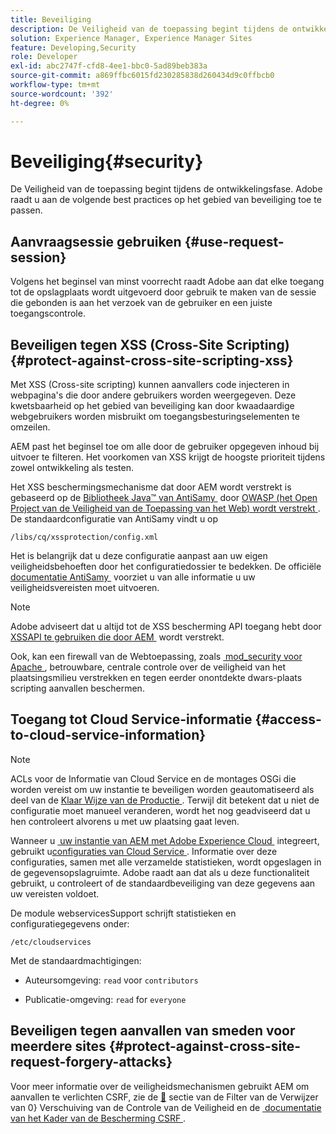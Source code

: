 ```yaml
---
title: Beveiliging
description: De Veiligheid van de toepassing begint tijdens de ontwikkelingsfase
solution: Experience Manager, Experience Manager Sites
feature: Developing,Security
role: Developer
exl-id: abc2747f-cfd8-4ee1-bbc0-5ad89beb383a
source-git-commit: a869ffbc6015fd230285838d260434d9c0ffbcb0
workflow-type: tm+mt
source-wordcount: '392'
ht-degree: 0%

---
```


# Beveiliging{#security}

De Veiligheid van de toepassing begint tijdens de ontwikkelingsfase. Adobe raadt u aan de volgende best practices op het gebied van beveiliging toe te passen.

## Aanvraagsessie gebruiken {#use-request-session}

Volgens het beginsel van minst voorrecht raadt Adobe aan dat elke toegang tot de opslagplaats wordt uitgevoerd door gebruik te maken van de sessie die gebonden is aan het verzoek van de gebruiker en een juiste toegangscontrole.

## Beveiligen tegen XSS (Cross-Site Scripting) {#protect-against-cross-site-scripting-xss}

Met XSS (Cross-site scripting) kunnen aanvallers code injecteren in webpagina&#39;s die door andere gebruikers worden weergegeven. Deze kwetsbaarheid op het gebied van beveiliging kan door kwaadaardige webgebruikers worden misbruikt om toegangsbesturingselementen te omzeilen.

AEM past het beginsel toe om alle door de gebruiker opgegeven inhoud bij uitvoer te filteren. Het voorkomen van XSS krijgt de hoogste prioriteit tijdens zowel ontwikkeling als testen.

Het XSS beschermingsmechanisme dat door AEM wordt verstrekt is gebaseerd op de [&#x200B; Bibliotheek Java™ van AntiSamy &#x200B;](https://wiki.owasp.org/index.php/Category:OWASP_AntiSamy_Project) door [&#x200B; OWASP (het Open Project van de Veiligheid van de Toepassing van het Web) wordt verstrekt &#x200B;](https://owasp.org/). De standaardconfiguratie van AntiSamy vindt u op

`/libs/cq/xssprotection/config.xml`

Het is belangrijk dat u deze configuratie aanpast aan uw eigen veiligheidsbehoeften door het configuratiedossier te bedekken. De officiële [&#x200B; documentatie AntiSamy &#x200B;](https://wiki.owasp.org/index.php/Category:OWASP_AntiSamy_Project) voorziet u van alle informatie u uw veiligheidsvereisten moet uitvoeren.

>[!NOTE]
>
>Adobe adviseert dat u altijd tot de XSS bescherming API toegang hebt door [&#x200B; XSSAPI te gebruiken die door AEM &#x200B;](https://developer.adobe.com/experience-manager/reference-materials/6-5-lts/javadoc/com/adobe/granite/xss/XSSAPI.html) wordt verstrekt.

Ook, kan een firewall van de Webtoepassing, zoals [&#x200B; mod_security voor Apache &#x200B;](https://www.modsecurity.org), betrouwbare, centrale controle over de veiligheid van het plaatsingsmilieu verstrekken en tegen eerder onontdekte dwars-plaats scripting aanvallen beschermen.

## Toegang tot Cloud Service-informatie {#access-to-cloud-service-information}

>[!NOTE]
>
>ACLs voor de Informatie van Cloud Service en de montages OSGi die worden vereist om uw instantie te beveiligen worden geautomatiseerd als deel van de [&#x200B; Klaar Wijze van de Productie &#x200B;](/help/sites-administering/production-ready.md). Terwijl dit betekent dat u niet de configuratie moet manueel veranderen, wordt het nog geadviseerd dat u hen controleert alvorens u met uw plaatsing gaat leven.

Wanneer u [&#x200B; uw instantie van AEM met Adobe Experience Cloud &#x200B;](/help/sites-administering/marketing-cloud.md) integreert, gebruikt u [&#x200B; configuraties van Cloud Service &#x200B;](/help/sites-developing/extending-cloud-config.md). Informatie over deze configuraties, samen met alle verzamelde statistieken, wordt opgeslagen in de gegevensopslagruimte. Adobe raadt aan dat als u deze functionaliteit gebruikt, u controleert of de standaardbeveiliging van deze gegevens aan uw vereisten voldoet.

De module webservicesSupport schrijft statistieken en configuratiegegevens onder:

`/etc/cloudservices`

Met de standaardmachtigingen:

* Auteursomgeving: `read` voor `contributors`

* Publicatie-omgeving: `read` for `everyone`

## Beveiligen tegen aanvallen van smeden voor meerdere sites {#protect-against-cross-site-request-forgery-attacks}

Voor meer informatie over de veiligheidsmechanismen gebruikt AEM om aanvallen te verlichten CSRF, zie de [&#128279;](/help/sites-administering/security-checklist.md#protect-against-cross-site-request-forgery) sectie van de Filter van de Verwijzer van 0&rbrace; Verschuiving van de Controle van de Veiligheid en de [&#x200B; documentatie van het Kader van de Bescherming CSRF &#x200B;](/help/sites-developing/csrf-protection.md).
